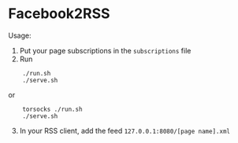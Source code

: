 Facebook2RSS
============

Usage:

1. Put your page subscriptions in the `subscriptions` file
2. Run

```
    ./run.sh
    ./serve.sh
```

or

```
    torsocks ./run.sh
    ./serve.sh
```

3. In your RSS client, add the feed `127.0.0.1:8080/[page name].xml`
